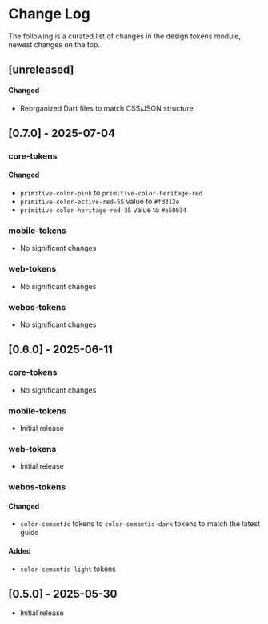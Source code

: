 # Change Log

The following is a curated list of changes in the design tokens module, newest changes on the top.

## [unreleased]

#### Changed

- Reorganized Dart files to match CSS/JSON structure

## [0.7.0] - 2025-07-04

### core-tokens

#### Changed

- `primitive-color-pink` to `primitive-color-heritage-red`
- `primitive-color-active-red-55` value to `#fd312e`
- `primitive-color-heritage-red-35` value to `#a50034`

### mobile-tokens

- No significant changes

### web-tokens

- No significant changes

### webos-tokens

- No significant changes

## [0.6.0] - 2025-06-11

### core-tokens

- No significant changes

### mobile-tokens

- Initial release

### web-tokens

- Initial release

### webos-tokens

#### Changed

- `color-semantic` tokens to `color-semantic-dark` tokens to match the latest guide

#### Added

- `color-semantic-light` tokens


## [0.5.0] - 2025-05-30

- Initial release
